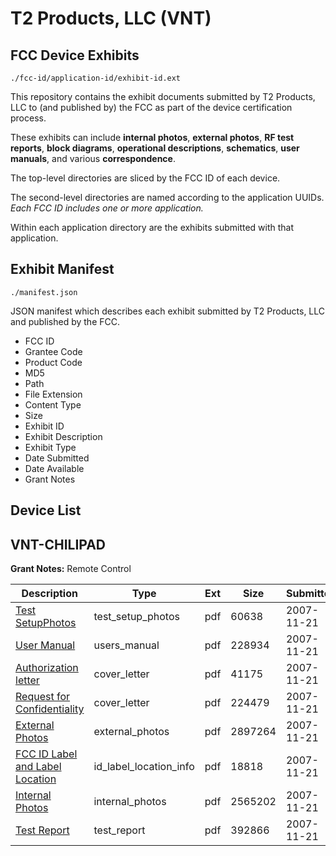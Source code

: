 # T2 Products, LLC (VNT)
## FCC Device Exhibits

```
./fcc-id/application-id/exhibit-id.ext
```

This repository contains the exhibit documents submitted by T2 Products, LLC to (and published by) the FCC as part of the device certification process.

These exhibits can include **internal photos**, **external photos**, **RF test reports**, **block diagrams**, **operational descriptions**, **schematics**, **user manuals**, and various **correspondence**.

The top-level directories are sliced by the FCC ID of each device.

The second-level directories are named according to the application UUIDs. *Each FCC ID includes one or more application.*

Within each application directory are the exhibits submitted with that application. 

## Exhibit Manifest

```
./manifest.json
```

JSON manifest which describes each exhibit submitted by T2 Products, LLC and published by the FCC.

- FCC ID
- Grantee Code
- Product Code
- MD5
- Path
- File Extension
- Content Type
- Size
- Exhibit ID
- Exhibit Description
- Exhibit Type
- Date Submitted
- Date Available
- Grant Notes

## Device List
## VNT-CHILIPAD
**Grant Notes:** Remote Control

| Description | Type | Ext | Size | Submitted | Available |
| ----------- | ---- | --- | ---- | --------- | --------- |
| [Test SetupPhotos](VNT-CHILIPAD/ed4889e1b89b7cac7fe360aae8c562a2/870973.pdf) | test_setup_photos | pdf | 60638 | 2007-11-21 | 2007-11-21 |
| [User Manual](VNT-CHILIPAD/ed4889e1b89b7cac7fe360aae8c562a2/870974.pdf) | users_manual | pdf | 228934 | 2007-11-21 | 2007-11-21 |
| [Authorization letter](VNT-CHILIPAD/ed4889e1b89b7cac7fe360aae8c562a2/870965.pdf) | cover_letter | pdf | 41175 | 2007-11-21 | 2007-11-21 |
| [Request for Confidentiality](VNT-CHILIPAD/ed4889e1b89b7cac7fe360aae8c562a2/870975.pdf) | cover_letter | pdf | 224479 | 2007-11-21 | 2007-11-21 |
| [External Photos](VNT-CHILIPAD/ed4889e1b89b7cac7fe360aae8c562a2/870967.pdf) | external_photos | pdf | 2897264 | 2007-11-21 | 2007-11-21 |
| [FCC ID Label and Label Location](VNT-CHILIPAD/ed4889e1b89b7cac7fe360aae8c562a2/870968.pdf) | id_label_location_info | pdf | 18818 | 2007-11-21 | 2007-11-21 |
| [Internal Photos](VNT-CHILIPAD/ed4889e1b89b7cac7fe360aae8c562a2/870969.pdf) | internal_photos | pdf | 2565202 | 2007-11-21 | 2007-11-21 |
| [Test Report](VNT-CHILIPAD/ed4889e1b89b7cac7fe360aae8c562a2/870972.pdf) | test_report | pdf | 392866 | 2007-11-21 | 2007-11-21 |

